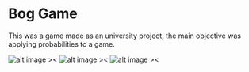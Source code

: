 # Bog Game

This was a game made as an university project, the main objective was applying probabilities to a game.

![alt image ><](https://i.ibb.co/N9vdJxG/img1.png)
![alt image ><](https://i.ibb.co/kSJRf8X/img2.png)
![alt image ><](https://i.ibb.co/L1C1jdX/img3.png)
